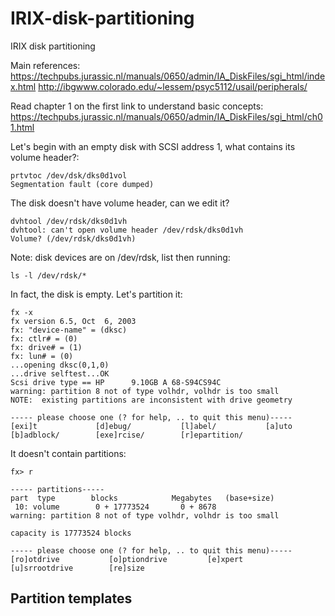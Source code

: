 # IRIX-disk-partitioning
IRIX disk partitioning

Main references:<br>
https://techpubs.jurassic.nl/manuals/0650/admin/IA_DiskFiles/sgi_html/index.html
http://ibgwww.colorado.edu/~lessem/psyc5112/usail/peripherals/

Read chapter 1 on the first link to understand basic concepts:<br>
https://techpubs.jurassic.nl/manuals/0650/admin/IA_DiskFiles/sgi_html/ch01.html

Let's begin with an empty disk with SCSI address 1, what contains its volume header?:
```
prtvtoc /dev/dsk/dks0d1vol
Segmentation fault (core dumped)
```

The disk doesn't have volume header, can we edit it?
```
dvhtool /dev/rdsk/dks0d1vh
dvhtool: can't open volume header /dev/rdsk/dks0d1vh
Volume? (/dev/rdsk/dks0d1vh)
```
Note: disk devices are on /dev/rdsk, list then running:
```
ls -l /dev/rdsk/*
```

In fact, the disk is empty. Let's partition it:
```
fx -x
fx version 6.5, Oct  6, 2003
fx: "device-name" = (dksc)
fx: ctlr# = (0)
fx: drive# = (1)
fx: lun# = (0)
...opening dksc(0,1,0)
...drive selftest...OK
Scsi drive type == HP      9.10GB A 68-S94CS94C
warning: partition 8 not of type volhdr, volhdr is too small
NOTE:  existing partitions are inconsistent with drive geometry

----- please choose one (? for help, .. to quit this menu)-----
[exi]t             [d]ebug/           [l]abel/           [a]uto
[b]adblock/        [exe]rcise/        [r]epartition/
```

It doesn't contain partitions:
```
fx> r

----- partitions-----
part  type        blocks            Megabytes   (base+size)
 10: volume        0 + 17773524       0 + 8678
warning: partition 8 not of type volhdr, volhdr is too small

capacity is 17773524 blocks

----- please choose one (? for help, .. to quit this menu)-----
[ro]otdrive           [o]ptiondrive         [e]xpert
[u]srrootdrive        [re]size
```

## Partition templates
